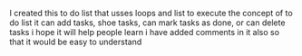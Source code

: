 I created this to do list that usses loops and list to execute the concept of to do list 
it can add tasks, shoe tasks, can mark tasks as done, or can delete tasks
i hope it will help people learn
i have added comments in it also so that it would be easy to understand
